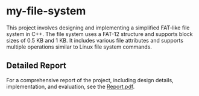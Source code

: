 # my-file-system

This project involves designing and implementing a simplified FAT-like file system in C++. The file system uses a FAT-12 structure and supports block sizes of 0.5 KB and 1 KB. It includes various file attributes and supports multiple operations similar to Linux file system commands.

## Detailed Report

For a comprehensive report of the project, including design details, implementation, and evaluation, see the [Report.pdf](Report.pdf).
